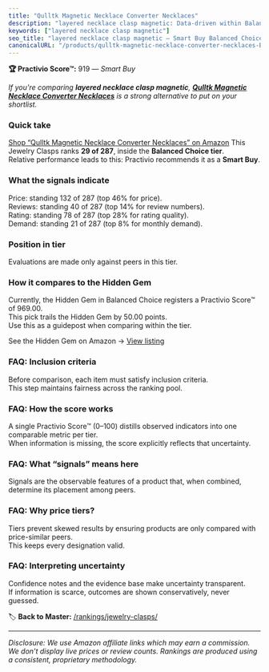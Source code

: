 ```yaml
---
title: "Qulltk Magnetic Necklace Converter Necklaces"
description: "layered necklace clasp magnetic: Data-driven within Balanced Choice ranking using the Practivio Score™. Positioned by quality, value, demand, findability, mome…"
keywords: ["layered necklace clasp magnetic"]
seo_title: "layered necklace clasp magnetic — Smart Buy Balanced Choice (2025)"
canonicalURL: "/products/qulltk-magnetic-necklace-converter-necklaces-B0B93CPNMF/"
---
```


**🏆 Practivio Score™:** 919 — _Smart Buy_


*If you're comparing **layered necklace clasp magnetic**, **[Qulltk Magnetic Necklace Converter Necklaces](https://www.amazon.com/dp/B0B93CPNMF?tag=practivio-20)** is a strong alternative to put on your shortlist.*
### Quick take
[Shop “Qulltk Magnetic Necklace Converter Necklaces” on Amazon](https://www.amazon.com/dp/B0B93CPNMF?tag=practivio-20)
This Jewelry Clasps ranks **29 of 287**, inside the **Balanced Choice tier**.  
Relative performance leads to this: Practivio recommends it as a **Smart Buy**.

### What the signals indicate
Price: standing 132 of 287 (top 46% for price).  
Reviews: standing 40 of 287 (top 14% for review numbers).  
Rating: standing 78 of 287 (top 28% for rating quality).  
Demand: standing 21 of 287 (top 8% for monthly demand).

### Position in tier
Evaluations are made only against peers in this tier.

### How it compares to the Hidden Gem
Currently, the Hidden Gem in Balanced Choice registers a Practivio Score™ of 969.00.  
This pick trails the Hidden Gem by 50.00 points.  
Use this as a guidepost when comparing within the tier.  

See the Hidden Gem on Amazon → [View listing](https://www.amazon.com/dp/B07DMMBY85?tag=practivio-20)

### FAQ: Inclusion criteria
Before comparison, each item must satisfy inclusion criteria.  
This step maintains fairness across the ranking pool.

### FAQ: How the score works
A single Practivio Score™ (0–100) distills observed indicators into one comparable metric per tier.  
When information is missing, the score explicitly reflects that uncertainty.

### FAQ: What “signals” means here
Signals are the observable features of a product that, when combined, determine its placement among peers.

### FAQ: Why price tiers?
Tiers prevent skewed results by ensuring products are only compared with price-similar peers.  
This keeps every designation valid.

### FAQ: Interpreting uncertainty
Confidence notes and the evidence base make uncertainty transparent.  
If information is scarce, outcomes are shown conservatively, never guessed.


🏷️ **Back to Master:** [/rankings/jewelry-clasps/](/rankings/jewelry-clasps/)

---
_Disclosure: We use Amazon affiliate links which may earn a commission. We don’t display live prices or review counts. Rankings are produced using a consistent, proprietary methodology._
